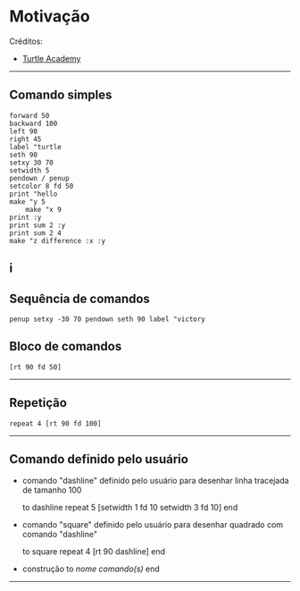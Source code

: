 
# Motivação

Créditos:
+ [Turtle Academy](https://turtleacademy.com)

---

## Comando simples

	forward 50
	backward 100
	left 90
	right 45
	label "turtle
	seth 90
	setxy 30 70
	setwidth 5
	pendown / penup
	setcolor 8 fd 50
	print "hello
	make "y 5
        make "x 9
	print :y
	print sum 2 :y
	print sum 2 4
	make "z difference :x :y
i
---

## Sequência de comandos 

	penup setxy -30 70 pendown seth 90 label "victory

## Bloco de comandos

	[rt 90 fd 50]
---

## Repetição

	repeat 4 [rt 90 fd 100]

---

## Comando definido pelo usuário

+ comando "dashline" definido pelo usuário para desenhar linha tracejada de tamanho 100

	to dashline repeat 5 [setwidth 1 fd 10 setwidth 3 fd 10] end

+ comando "square" definido pelo usuário para desenhar quadrado com comando "dashline"

	to square repeat 4 [rt 90 dashline] end

+ construção to _nome_ _comando(s)_ end

 
---

<!--  for [var_name var_initial_value var_last_value advance] [command sequence ] -->
<!-- do.while[ COMMANDS ]condition -->
<!-- make "name readword -->
<!-- to rec :W :L repeat 2 [fd :W rt 90 fd :L rt 90] end -->


